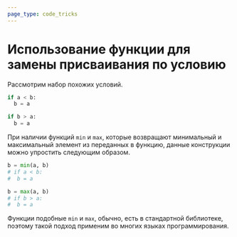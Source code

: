```yaml
---
page_type: code_tricks
---
```

# Использование функции для замены присваивания по условию

Рассмотрим набор похожих условий.

```python
if a < b:
  b = a

if b > a:
  b = a
```

При наличии функций `min` и `max`, которые возвращают минимальный и максимальный элемент из переданных в функцию, данные конструкции можно упростить следующим образом.

```python
b = min(a, b)
# if a < b:
#  b = a

b = max(a, b)
# if b > a:
#  b = a
```

Функции подобные `min` и `max`, обычно, есть в стандартной библиотеке, поэтому такой подход применим во многих языках программирования.
